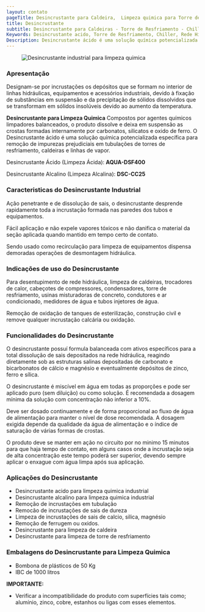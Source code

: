 ```yaml
---
layout: contato
pageTitle: Desincrustante para Caldeira,  Limpeza quimica para Torre de Resfriamento
title: Desincrustante
subtitle: Desincrustante para Caldeiras - Torre de Resfriamento - Chiller - Rede Hidráulica Industrial - Desincrustante ácido
Keywords: Desincrustante acido, Torre de Resfriamento, Chiller, Rede Hidráulica, Caldeira, limpeza quimica.
Description: Desincrustante ácido é uma solução química potencializada específica para remoção de impurezas prejudiciais em tubulações de torres de resfriamento, caldeiras e linhas de vapor.
---
```

<figure class="figure">
  <img src="../../website/images/desincrustante_acido_limpeza_tubulacao_industrial.jpg" class="figure-img img-fluid rounded" alt="Desincrustante industrial para limpeza quimica" style="max-width: 100%;">
</figure>

### **Apresentação**

Designam-se por incrustações os depósitos que se formam no interior de linhas hidráulicas, equipamentos e acessórios industriais, devido à fixação de substâncias em suspensão e da precipitação de sólidos dissolvidos que se transformam em sólidos insolúveis devido ao aumento da temperatura. 

**Desincrustante para Limpeza Quimica** Compostos por agentes químicos limpadores balanceados, o produto dissolve e deixa em suspensão as crostas formadas internamente por carbonatos, silicatos e oxido de ferro. O Desincrustante ácido é uma solução química potencializada específica para remoção de impurezas prejudiciais em tubulações de torres de resfriamento, caldeiras e linhas de vapor.

Desincrustante Ácido (Limpeza Ácida): **AQUA-DSF400**

Desincrustante Alcalino (Limpeza Alcalina): **DSC-CC25**

### Caracteristicas do Desincrustante Industrial

Ação penetrante e de dissolução de sais, o desincrustante desprende rapidamente toda a incrustação formada nas paredes dos tubos e equipamentos.

Fácil aplicação e não expele vapores tóxicos e não danifica o material da seção aplicada quando mantido em tempo certo de contato.

Sendo usado como recirculação para limpeza de equipamentos dispensa demoradas operações de desmontagem hidráulica.

### Indicações de uso do Desincrustante

Para desentupimento de rede hidráulica, limpeza de caldeiras, trocadores de calor, cabeçotes de compressores, condensadores, torre de resfriamento, usinas misturadoras de concreto, condutores e ar condicionado, medidores de água e tubos injetores de água.

Remoção de oxidação de tanques de esterilização, construção civil e remove qualquer incrustação calcária ou oxidação.

### Funcionalidades do Desincrustante

O desincrustante possuí formula balanceada com ativos específicos para a total dissolução de sais depositados na rede hidráulica, reagindo diretamente sob as estruturas salinas depositadas de carbonato e bicarbonatos de cálcio e magnésio e eventualmente depósitos de zinco, ferro e sílica.

O desincrustante é miscível em água em todas as proporções e pode ser aplicado puro (sem diluição) ou como solução. 
É recomendada a dosagem mínima da solução com concentração não inferior a 10%. 

Deve ser dosado continuamente e de forma proporcional ao fluxo de água de alimentação para manter o nível de dose recomendada. 
A dosagem exigida depende da qualidade da água de alimentação e o índice de saturação de várias formas de crostas.

O produto deve se manter em ação no circuito por no minimo 15 minutos para que haja tempo de contato, em alguns casos onde a incrustação seja de alta concentração este tempo poderá ser superior, devendo sempre aplicar o enxague com água limpa após sua aplicação.

### Aplicações do Desincrustante

- Desincrustante acido para limpeza quimica industrial
- Desincrustante alcalino para limpeza quimica industrial
- Remoção de incrustações em tubulação
- Remocão de incrustações de sais de dureza
- Limpeza de incrustações de sais de calcio, silica, magnésio
- Remoção de ferrugem ou oxidos.
- Desincrustante para limpeza de caldeira
- Desincrustante para limpeza de torre de resfriamento

### Embalagens do Desincrustante para Limpeza Quimica

- Bombona de plásticos de 50 Kg 
- IBC de 1000 litros


**IMPORTANTE:** 
- Verificar a incompatibilidade do produto com superfícies tais como; alumínio, zinco, cobre, estanhos ou ligas com esses elementos.


